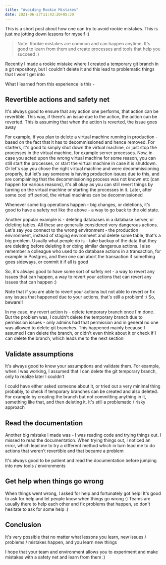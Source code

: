 ```yaml
---
title: "Avoiding Rookie Mistakes"
date: 2021-06-27T11:43:20+05:30
---
```


This is a short post about how one can try to avoid rookie mistakes. This is just me jotting down lessons for myself :)

> Note: Rookie mistakes are common and can happen anytime. It's good to learn from them and create processes and tools that help you succeed :)

Recently I made a rookie mistake where I created a temporary git branch in a git repository, but I couldn't delete it and this lead to problematic things that I won't get into

What I learned from this experience is this -

## Revertible actions and safety net

It's always good to ensure that any action one performs, that action can be revertible. This way, if there's an issue due to the action, the action can be reverted. This is assuming that when the action is reverted, the issue goes away

For example, if you plan to delete a virtual machine running in production - based on the fact that it has to decommissioned and hence removed. For starters, it's good to simply shut down the virtual machine, or just stop the processes in the virtual machine, for example server processes. Now, in case you acted upon the wrong virtual machine for some reason, you can still start the processes, or start the virtual machine in case it is shutdown. Or let's say you chose the right virtual machine and were decommissioning properly, but let's say someone is having production issues due to this, and are complaining that the decommissioning process was not known etc (can happen for various reasons), it's all okay as you can still revert things by turning on the virtual machine or starting the processes in it. Later, after some cool off period, the virtual machines can be decommissioned

Whenever some big operations happen - big changes, or deletions, it's good to have a safety net like the above - a way to go back to the old state.

Another popular example is - deleting databases in a database server, or deleting tables. All these are generally considered very dangerous actions. Let's say you connect to the wrong environment - the production environment, instead of staging environment and delete some table, that's a big problem. Usually what people do is - take backup of the data that they are deleting before deleting it or doing similar dangerous actions. I also remember a colleague who used to do database actions in a transaction, for example in Postgres, and then one can abort the transaction if something goes sideways, or commit it if all is good

So, it's always good to have some sort of safety net - a way to revert any issues that can happen, a way to revert your actions that can revert any issues that can happen :)

Note that if you are able to revert your actions but not able to revert or fix any issues that happened due to your actions, that's still a problem! :/ So, beware!!

In my case, my revert action is - delete temporary branch once I'm done. But the problem was, I couldn't delete the temporary branch due to permission issues - only admins had that permission and in general no one was allowed to delete git branches. This happened mainly because I assumed I can delete the branch, or didn't even think about it or check if I can delete the branch, which leads me to the next section

## Validate assumptions

It's always good to know your assumptions and validate them. For example, when I was working, I assumed that I can delete the git temporary branch, only to realize later I couldn't

I could have either asked someone about it, or tried out a very minimal thing probably, to check if temporary branches can be created and also deleted. For example by creating the branch but not committing anything in it, something like that, and then deleting it. It's still a problematic / risky approach

## Read the documentation

Another big mistake I made was - I was reading code and trying things out. I missed to read the documentation. When trying things out, I noticed an error, which lead me to try a different method which in turn lead me to do actions that weren't revertible and that became a problem

It's always good to be patient and read the documentation before jumping into new tools / environments

## Get help when things go wrong

When things went wrong, I asked for help and fortunately got help! It's good to ask for help and let people know when things go wrong :) Teams are usually there to help each other and fix problems that happen, so don't hesitate to ask for some help :)

## Conclusion

It's very possible that no matter what lessons you learn, new issues / problems / mistakes happen, and you learn new things

I hope that your team and environment allows you to experiment and make mistakes with a safety net and learn from them :)
